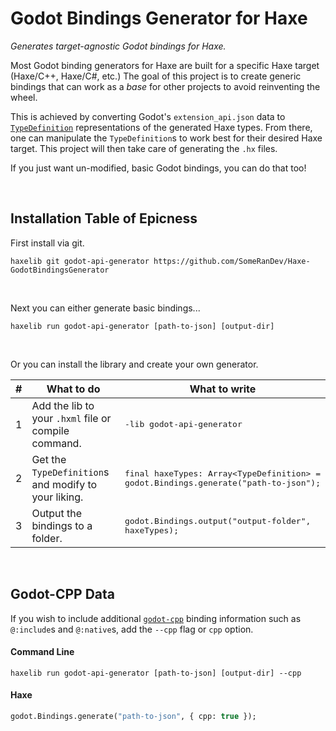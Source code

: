# Godot Bindings Generator for Haxe

_Generates target-agnostic Godot bindings for Haxe._

Most Godot binding generators for Haxe are built for a specific Haxe target (Haxe/C++, Haxe/C#, etc.) The goal of this project is to create generic bindings that can work as a *base* for other projects to avoid reinventing the wheel.

This is achieved by converting Godot's `extension_api.json` data to [`TypeDefinition`](https://api.haxe.org/haxe/macro/TypeDefinition.html) representations of the generated Haxe types. From there, one can manipulate the `TypeDefinition`s to work best for their desired Haxe target. This project will then take care of generating the `.hx` files.

If you just want un-modified, basic Godot bindings, you can do that too!

&nbsp;

## Installation Table of Epicness

First install via git.
```
haxelib git godot-api-generator https://github.com/SomeRanDev/Haxe-GodotBindingsGenerator
```

&nbsp;

Next you can either generate basic bindings...
```
haxelib run godot-api-generator [path-to-json] [output-dir]
```

&nbsp;

Or you can install the library and create your own generator.

| # | What to do | What to write |
| - | ------ | ------ |
| 1 | Add the lib to your `.hxml` file or compile command. | <pre lang="hxml">-lib godot-api-generator</pre> |
| 2 | Get the `TypeDefinition`s and modify to your liking. | <pre lang="haxe">final haxeTypes: Array&lt;TypeDefinition&gt; = godot.Bindings.generate("path-to-json");</pre> |
| 3 | Output the bindings to a folder. | <pre lang="haxe">godot.Bindings.output("output-folder", haxeTypes);</pre> |

&nbsp;

## Godot-CPP Data

If you wish to include additional [`godot-cpp`](https://github.com/godotengine/godot-cpp) binding information such as `@:include`s and `@:native`s, add the `--cpp` flag or `cpp` option.

#### Command Line
```
haxelib run godot-api-generator [path-to-json] [output-dir] --cpp
```

#### Haxe
```haxe
godot.Bindings.generate("path-to-json", { cpp: true });
```
